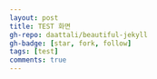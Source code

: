```yaml
---
layout: post
title: TEST 화면
gh-repo: daattali/beautiful-jekyll
gh-badge: [star, fork, follow]
tags: [test]
comments: true
---
```

